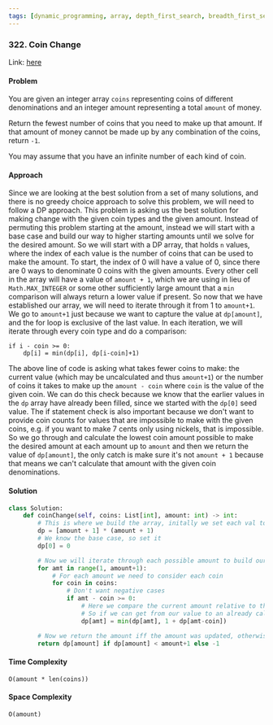 ```yaml
---
tags: [dynamic_programming, array, depth_first_search, breadth_first_search]
---
```


### 322. Coin Change

Link: [here](https://leetcode.com/problems/coin-change/description/)

#### Problem
You are given an integer array `coins` representing coins of different denominations and an integer amount representing a total `amount` of money.

Return the fewest number of coins that you need to make up that amount. If that amount of money cannot be made up by any combination of the coins, return `-1`.

You may assume that you have an infinite number of each kind of coin.

#### Approach
Since we are looking at the best solution from a set of many solutions, and there is no greedy choice approach to solve this problem, we will need to follow a DP approach. This problem is asking us the best solution for making change with the given coin types and the given amount. 
Instead of permuting this problem starting at the amount, instead we will start with a base case and build our way to higher starting amounts until we solve for the desired amount. So we will start with a DP array, that holds `n` values, where the index of each value is the number of coins that can be used to make the amount. 
To start, the index of 0 will have a value of 0, since there are 0 ways to denominate 0 coins with the given amounts. Every other cell in the array will have a value of `amount + 1`, which we are using in lieu of `Math.MAX_INTEGER` or some other sufficiently large amount that a `min` comparison will always return a lower value if present. 
So now that we have established our array, we will need to iterate through it from 1 to `amount+1`. We go to `amount+1` just because we want to capture the value at `dp[amount]`, and the for loop is exclusive of the last value.
In each iteration, we will iterate through every coin type and do a comparison:
```
if i - coin >= 0:
    dp[i] = min(dp[i], dp[i-coin]+1)
```
The above line of code is asking what takes fewer coins to make: the current value (which may be uncalculated and thus `amount+1`) or the number of coins it takes to make up the `amount - coin` where `coin` is the value of the given coin. We can do this check because we know that the earlier values in the `dp` array have already been filled, since we started with the `dp[0]` seed value. The if statement check is also important because we don't want to provide coin counts for values that are impossible to make with the given coins, e.g. if you want to make 7 cents only using nickels, that is impossible. So we go through and calculate the lowest coin amount possible to make the desired amount at each amount up to `amount` and then we return the value of `dp[amount]`, the only catch is make sure it's not `amount + 1` because that means we can't calculate that amount with the given coin denominations.
#### Solution
```python 
class Solution:
    def coinChange(self, coins: List[int], amount: int) -> int:
        # This is where we build the array, initally we set each val to above the max for min comparisons
        dp = [amount + 1] * (amount + 1)
        # We know the base case, so set it
        dp[0] = 0

        # Now we will iterate through each possible amount to build our soln
        for amt in range(1, amount+1):
            # For each amount we need to consider each coin
            for coin in coins:
                # Don't want negative cases
                if amt - coin >= 0:
                    # Here we compare the current amount relative to the amount that is already determined with fewer coins
                    # So if we can get from our value to an already calculated value, we should do that
                    dp[amt] = min(dp[amt], 1 + dp[amt-coin])

        # Now we return the amount iff the amount was updated, otherwise it's impossible to generate
        return dp[amount] if dp[amount] < amount+1 else -1
```

#### Time Complexity
`O(amount * len(coins))`

#### Space Complexity
`O(amount)`
